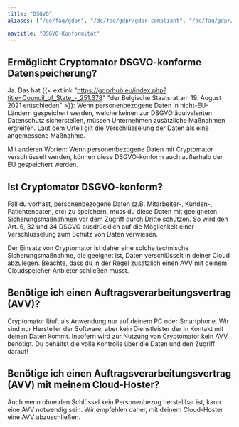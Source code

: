 ```yaml
---
title: "DSGVO"
aliases: ["/de/faq/gdpr", "/de/faq/gdpr/gdpr-compliant", "/de/faq/gdpr/dpa-cryptomator", "/de/faq/gdpr/dpa-cloudprovider"]

navtitle: "DSGVO-Konformität"
---
```


## Ermöglicht Cryptomator DSGVO-konforme Datenspeicherung?
Ja. Das hat {{< extlink "https://gdprhub.eu/index.php?title=Council_of_State_-_251.378" "der Belgische Staatsrat am 19. August 2021 entschieden" >}}: Wenn personenbezogene Daten in nicht-EU-Ländern gespeichert werden, welche keinen zur DSGVO äquivalenten Datenschutz sicherstellen, müssen Unternehmen zusätzliche Maßnahmen ergreifen. Laut dem Urteil gilt die Verschlüsselung der Daten als eine angemessene Maßnahme.

Mit anderen Worten: Wenn personenbezogene Daten mit Cryptomator verschlüsselt werden, können diese DSGVO-konform auch außerhalb der EU gespeichert werden.

## Ist Cryptomator DSGVO-konform?
Fall du vorhast, personenbezogene Daten (z.B. Mitarbeiter-, Kunden-, Patientendaten, etc) zu speichern, muss du diese Daten mit geeigneten Sicherungsmaßnahmen vor dem Zugriff durch Dritte schützen. So wird den Art. 6, 32 und 34 DSGVO ausdrücklich auf die Möglichkeit einer Verschlüsselung zum Schutz von Daten verwiesen.

Der Einsatz von Cryptomator ist daher eine solche technische Sicherungsmaßnahme, die geeignet ist, Daten verschlüsselt in deiner Cloud abzulegen. Beachte, dass du in der Regel zusätzlich einen AVV mit deinem Cloudspeicher-Anbieter schließen musst.

## Benötige ich einen Auftragsverarbeitungsvertrag (AVV)?
Cryptomator läuft als Anwendung nur auf deinem PC oder Smartphone. Wir sind nur Hersteller der Software, aber kein Dienstleister der in Kontakt mit deinen Daten kommt. Insofern wird zur Nutzung von Cryptomator kein AVV benötigt. Du behältst die volle Kontrolle über die Daten und den Zugriff darauf!

## Benötige ich einen Auftragsverarbeitungsvertrag (AVV) mit meinem Cloud-Hoster?
Auch wenn ohne den Schlüssel kein Personenbezug herstellbar ist, kann eine AVV notwendig sein. Wir empfehlen daher, mit deinem Cloud-Hoster eine AVV abzuschließen.
